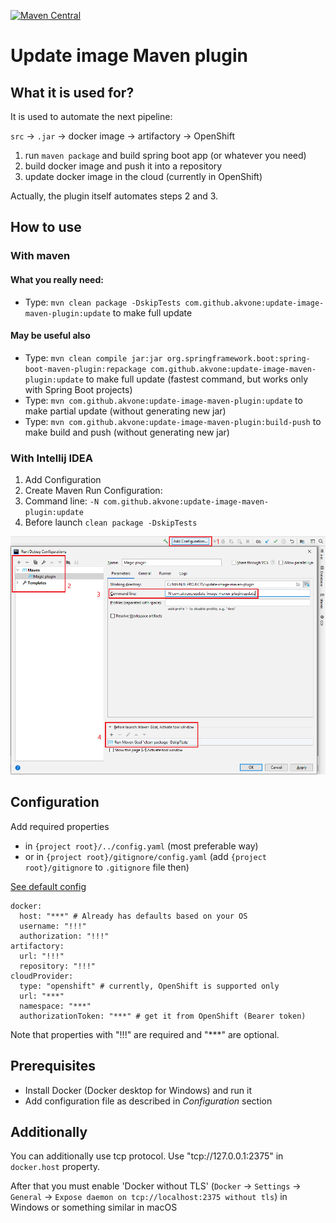 [![Maven Central](https://img.shields.io/maven-central/v/com.github.akvone/update-image-maven-plugin)](https://search.maven.org/artifact/com.github.akvone/update-image-maven-plugin)

# Update image Maven plugin
## What it is used for?

It is used to automate the next pipeline:

`src` → `.jar` → docker image → artifactory → OpenShift

1. run `maven package` and build spring boot app (or whatever you need)
2. build docker image and push it into a repository
3. update docker image in the cloud (currently in OpenShift)

Actually, the plugin itself automates steps 2 and 3.

## How to use 
### With maven
#### What you really need:
* Type: `mvn clean package -DskipTests com.github.akvone:update-image-maven-plugin:update` to make full update

#### May be useful also 
* Type: `mvn clean compile jar:jar org.springframework.boot:spring-boot-maven-plugin:repackage com.github.akvone:update-image-maven-plugin:update` 
  to make full update (fastest command, but works only with Spring Boot projects)
* Type: `mvn com.github.akvone:update-image-maven-plugin:update` to make partial update (without generating new jar)
* Type: `mvn com.github.akvone:update-image-maven-plugin:build-push` to make build and push (without generating new jar)

### With Intellij IDEA
1. Add Configuration
2. Create Maven Run Configuration:
3. Command line:
  `-N com.github.akvone:update-image-maven-plugin:update`
4. Before launch 
  `clean package -DskipTests`
  
![EXAMPLE](./documentation/images/How%20to.%20IntelliJ%20IDEA.png) 


## Configuration
Add required properties 
* in `{project root}/../config.yaml` (most preferable way)
* or in `{project root}/gitignore/config.yaml` (add `{project root}/gitignore` to `.gitignore` file then)

[See default config](./src/main/resources/config/default.yaml)
```
docker:
  host: "***" # Already has defaults based on your OS
  username: "!!!"
  authorization: "!!!"
artifactory:
  url: "!!!"
  repository: "!!!"
cloudProvider:
  type: "openshift" # currently, OpenShift is supported only
  url: "***"
  namespace: "***"
  authorizationToken: "***" # get it from OpenShift (Bearer token)
```

Note that properties with "!!!" are required and "***" are optional.

## Prerequisites

* Install Docker (Docker desktop for Windows) and run it
* Add configuration file as described in *Configuration* section

## Additionally

You can additionally use tcp protocol. Use "tcp://127.0.0.1:2375" in `docker.host` property.

After that you must enable 'Docker without TLS' (`Docker` -> `Settings` -> `General` -> `Expose daemon on tcp://localhost:2375 without tls`) 
in Windows or something similar in macOS
